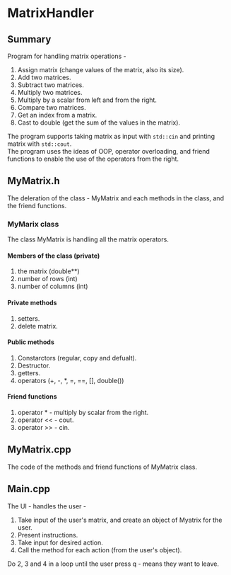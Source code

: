# MatrixHandler
## Summary
Program for handling matrix operations - 
1. Assign matrix (change values of the matrix, also its size).
2. Add two matrices.
3. Subtract two matrices.
4. Multiply two matrices.
5. Multiply by a scalar from left and from the right.
6. Compare two matrices.
7. Get an index from a matrix.
8. Cast to double (get the sum of the values in the matrix).  

The program supports taking matrix as input with ```std::cin``` and printing matrix with ```std::cout```.  
The program uses the ideas of OOP, operator overloading, and friend functions to enable the use of the operators from the right.

## MyMatrix.h
The deleration of the class - MyMatrix and each methods in the class, and the friend functions.
### MyMarix class
The class MyMatrix is handling all the matrix operators.
#### Members of the class (private)
1. the matrix (double**)
2. number of rows (int)
3. number of columns (int) 

#### Private methods
1. setters.
2. delete matrix.

#### Public methods
1. Constarctors (regular, copy and defualt).
2. Destructor.
3. getters.
4. operators (+, -, *, =, ==, [], double())

#### Friend functions
1. operator * - multiply by scalar from the right.
2. operator << - cout.
3. operator >> - cin.

## MyMatrix.cpp
The code of the methods and friend functions of MyMatrix class.

## Main.cpp
The UI - handles the user - 
1. Take input of the user's matrix, and create an object of Myatrix for the user.
2. Present instructions.
3. Take input for desired action.
4. Call the method for each action (from the user's object).

Do 2, 3 and 4 in a loop until the user press q - means they want to leave.

